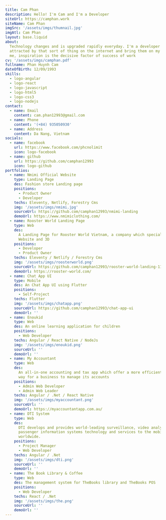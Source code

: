 ```yaml
---
title: Cam Phan
description: Hello! I'm Cam and I'm a Developer
siteUrl: https://camphan.work
siteName: Cam Phan
imgSrc: '/assets/imgs/thumnail.jpg'
imgAtl: Cam Phan
layout: base.liquid
about:
  Technology changes and is upgraded rapidly everyday. I'm a developer who is
  attracted by that sort of thing on the internet and bring them on my  projects.To
  me, inspiration is the decisive factor of success of work
cv: '/assets/imgs/camphan.pdf'
fullname: Phan Huynh Cam
dateOfBirth: 12/09/1993
skills:
  - logo-angular
  - logo-react
  - logo-javascript
  - logo-html5
  - logo-css3
  - logo-nodejs
contact:
  - name: Email
    content: cam.phan12993@gmail.com
  - name: Phone
    content: '(+84) 935050930'
  - name: Address
    content: Da Nang, Vietnam
socials:
  - name: facebook
    url: https://www.facebook.com/phcnolimit
    icon: logo-facebook
  - name: github
    url: https://github.com/camphan12993
    icon: logo-github
portfolios:
  - name: Nmimi Official Website
    type: Landing Page
    des: Fashion store Landing page
    positions:
      - Product Owner
      - Developer
    techs: Eleventy, Netlify, Forestry Cms
    img: '/assets/imgs/nmimi.jpg'
    sourceUrl: https://github.com/camphan12993/nmimi-landing
    demoUrl: https://www.nmimiclothing.com/
  - name: Rooster World Landing Page
    type: Web
    des:
      A Landing Page for Rooster World Vietnam, a company which specializes in Design,
      Website and 3D
    positions:
      - Developer
      - Product Owner
    techs: Eleventy / Netlify / Forestry Cms
    img: '/assets/imgs/roosterworld.png'
    sourceUrl: https://github.com/camphan12993/rooster-world-landing-11ty
    demoUrl: https://rooster-world.com/
  - name: Chat App UI
    type: Mobile
    des: An Chat App UI using Flutter
    positions:
      - Self-Project
    techs: Flutter
    img: '/assets/imgs/chatapp.png'
    sourceUrl: https://github.com/camphan12993/chat-app-ui
    demoUrl: ''
  - name: Enoukid
    type: Web
    des: An online learning application for children
    positions:
      - Web Developer
    techs: Angular / React Native / NodeJs
    img: '/assets/imgs/enoukid.png'
    sourceUrl: ''
    demoUrl: ''
  - name: My Accountant
    type: Web
    des:
      An all-in-one accounting and tax app which offer a more efficient and enjoyable
      way for a business to manage its accounts
    positions:
      - Admin Web Developer
      - Admin Web Leader
    techs: Angular / .Net / React Native
    img: '/assets/imgs/myaccountant.png'
    sourceUrl: ''
    demoUrl: https://myaccountantapp.com.au/
  - name: DTI System
    type: Web
    des:
      DTI develops and provides world-leading surveillance, video analytics, and
      passenger information systems technology and services to the mobile transit industry
      worldwide.
    positions:
      - Project Manager
      - Web Developer
    techs: Angular / .Net
    img: '/assets/imgs/dti.png'
    sourceUrl: ''
    demoUrl: ''
  - name: The Book Library & Coffee
    type: Web
    des: The management system for TheBooks library and TheBooks POS
    positions:
      - Web Developer
    techs: React / .Net
    img: '/assets/imgs/the.png'
    sourceUrl: ''
    demoUrl: ''
---
```

